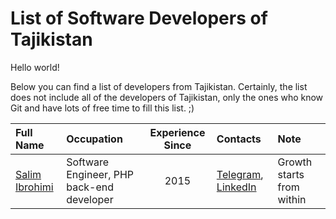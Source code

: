 # List of Software Developers of Tajikistan
Hello world!

Below you can find a list of developers from Tajikistan. Certainly, the list does not include all of the developers of Tajikistan, only the ones who know Git and have lots of free time to fill this list. ;)

|Full Name|Occupation|Experience Since|Contacts|Note|
|:---|:---|:---:|:---|:---|
|[Salim Ibrohimi](https://github.com/salimibrohimi)|Software Engineer, PHP back-end developer|2015|[Telegram](https://t.me/salimibrohimi), [LinkedIn](https://www.linkedin.com/in/salimibrohimi)|Growth starts from within|

